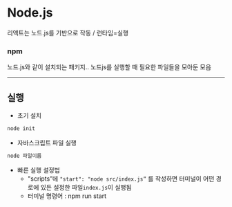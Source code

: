 # Node.js

리액트는 노드.js를 기반으로 작동 / 런타임=실행

### npm

노드.js와 같이 설치되는 패키지.. 노드js를 실행할 때 필요한 파일들을 모아둔 모음

---

## 실행

- 초기 설치

```bash
node init
```

- 자바스크립트 파일 실행

```bash
node 파일이름
```

- 빠른 실행 설정법
  - "scripts”에 `"start": "node src/index.js”` 를 작성하면 터미널이 어떤 경로에 있든 설정한 파일`index.js`이 실행됨
  - 터미널 명령어 : npm run start
